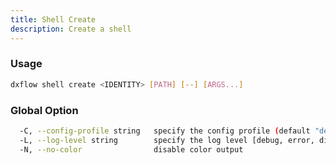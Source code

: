```yaml
---
title: Shell Create 
description: Create a shell
---
```


### Usage

```bash
dxflow shell create <IDENTITY> [PATH] [--] [ARGS...]
```

### Global Option

```bash
  -C, --config-profile string   specify the config profile (default "default")
  -L, --log-level string        specify the log level [debug, error, disabled] (default "disabled")
  -N, --no-color                disable color output
```

